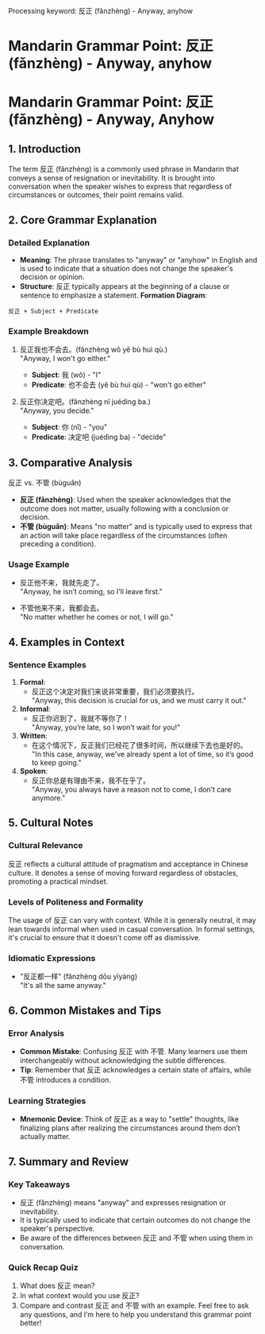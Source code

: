 Processing keyword: 反正 (fǎnzhèng) - Anyway, anyhow
# Mandarin Grammar Point: 反正 (fǎnzhèng) - Anyway, anyhow
# Mandarin Grammar Point: 反正 (fǎnzhèng) - Anyway, Anyhow
## 1. Introduction
The term 反正 (fǎnzhèng) is a commonly used phrase in Mandarin that conveys a sense of resignation or inevitability. It is brought into conversation when the speaker wishes to express that regardless of circumstances or outcomes, their point remains valid. 
## 2. Core Grammar Explanation
### Detailed Explanation
- **Meaning**: The phrase translates to "anyway" or "anyhow" in English and is used to indicate that a situation does not change the speaker's decision or opinion.
- **Structure**: 反正 typically appears at the beginning of a clause or sentence to emphasize a statement. 
**Formation Diagram**:
```
反正 + Subject + Predicate
```
### Example Breakdown
1. 反正我也不会去。(fǎnzhèng wǒ yě bù huì qù.)  
   "Anyway, I won't go either."
   
   - **Subject**: 我 (wǒ) - "I"
   - **Predicate**: 也不会去 (yě bù huì qù) - "won't go either"
2. 反正你决定吧。(fǎnzhèng nǐ juédìng ba.)  
   "Anyway, you decide."
   
   - **Subject**: 你 (nǐ) - "you"
   - **Predicate**: 决定吧 (juédìng ba) - "decide"
## 3. Comparative Analysis
反正 vs. 不管 (bùguǎn)
- **反正 (fǎnzhèng)**: Used when the speaker acknowledges that the outcome does not matter, usually following with a conclusion or decision.
- **不管 (bùguǎn)**: Means "no matter" and is typically used to express that an action will take place regardless of the circumstances (often preceding a condition).
### Usage Example
- 反正他不来，我就先走了。  
  "Anyway, he isn’t coming, so I’ll leave first."
  
- 不管他来不来，我都会去。  
  "No matter whether he comes or not, I will go."
## 4. Examples in Context
### Sentence Examples
1. **Formal**: 
   - 反正这个决定对我们来说非常重要，我们必须要执行。  
     "Anyway, this decision is crucial for us, and we must carry it out."
2. **Informal**: 
   - 反正你迟到了，我就不等你了！  
     "Anyway, you’re late, so I won’t wait for you!"
3. **Written**: 
   - 在这个情况下，反正我们已经花了很多时间，所以继续下去也是好的。  
     "In this case, anyway, we've already spent a lot of time, so it’s good to keep going."
4. **Spoken**: 
   - 反正你总是有理由不来，我不在乎了。  
     "Anyway, you always have a reason not to come, I don’t care anymore."
## 5. Cultural Notes
### Cultural Relevance
反正 reflects a cultural attitude of pragmatism and acceptance in Chinese culture. It denotes a sense of moving forward regardless of obstacles, promoting a practical mindset.
### Levels of Politeness and Formality
The usage of 反正 can vary with context. While it is generally neutral, it may lean towards informal when used in casual conversation. In formal settings, it's crucial to ensure that it doesn't come off as dismissive.
### Idiomatic Expressions
- "反正都一样" (fǎnzhèng dōu yīyàng)  
  "It's all the same anyway."
## 6. Common Mistakes and Tips
### Error Analysis
- **Common Mistake**: Confusing 反正 with 不管. Many learners use them interchangeably without acknowledging the subtle differences.
- **Tip**: Remember that 反正 acknowledges a certain state of affairs, while 不管 introduces a condition.
### Learning Strategies
- **Mnemonic Device**: Think of 反正 as a way to "settle" thoughts, like finalizing plans after realizing the circumstances around them don’t actually matter.
## 7. Summary and Review
### Key Takeaways
- 反正 (fǎnzhèng) means "anyway" and expresses resignation or inevitability.
- It is typically used to indicate that certain outcomes do not change the speaker's perspective. 
- Be aware of the differences between 反正 and 不管 when using them in conversation.
### Quick Recap Quiz
1. What does 反正 mean?
2. In what context would you use 反正?
3. Compare and contrast 反正 and 不管 with an example.
Feel free to ask any questions, and I’m here to help you understand this grammar point better!
